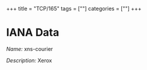 +++
title = "TCP/165"
tags = [""]
categories = [""]
+++

# IANA Data

_Name:_ xns-courier

_Description:_ Xerox

